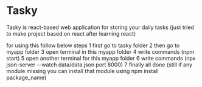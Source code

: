 # Tasky
Tasky is react-based web application for storing your daily tasks (just tried to make project based on react after learning react)


for using this follow below steps
1 first go to tasky folder 
2 then go to myapp folder
3 open terminal in this myapp folder
4 write commands (npm start)
5 open another terminal for this myapp folder
6 write commands (npx json-server --watch data/data.json  port 8000)
7 finally all done (still if any module missing you can install that module using npm install package_name)
